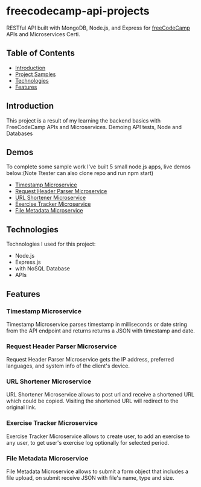 # freecodecamp-api-projects
RESTful API built with MongoDB, Node.js, and Express for [freeCodeCamp](https://www.freecodecamp.org/learn) APIs and Microservices Certi.

## Table of Contents
* [Introduction](#introduction)
* [Project Samples](#demos)
* [Technologies](#technologies)
* [Features](#features)

## Introduction
This project is a result of my learning the backend basics with FreeCodeCamp APIs and Microservices. Demoing API tests, Node and Databases

## Demos
To complete some sample work I've built 5 small node.js apps, live demos below:(Note Ttester can also clone repo and run npm start)
* [Timestamp Microservice](https://api-test2022-1.herokuapp.com/timestamp)
* [Request Header Parser Microservice](https://api-test2022-1.herokuapp.com/whoami)
* [URL Shortener Microservice](https://api-test2022-1.herokuapp.com/url-shortener)
* [Exercise Tracker Microservice](https://api-test2022-1.herokuapp.com/exercise-tracker)
* [File Metadata Microservice](https://api-test2022-1.herokuapp.com/file-metadata)

## Technologies
Technologies I used for this project:
* Node.js
* Express.js 
* with NoSQL Database 
* APIs

## Features
### Timestamp Microservice
Timestamp Microservice parses timestamp in milliseconds or date string from the API endpoint and returns returns a JSON with timestamp and date.

### Request Header Parser Microservice
Request Header Parser Microservice gets the IP address, preferred languages, and system info of the client's device.

### URL Shortener Microservice
URL Shortener Microservice allows to post url and receive a shortened URL which could be copied. Visiting the shortened URL will redirect to the original link.

### Exercise Tracker Microservice
Exercise Tracker Microservice allows to create user, to add an exercise to any user, to get user's exercise log optionally for selected period.

### File Metadata Microservice
File Metadata Microservice allows to submit a form object that includes a file upload, on submit receive JSON with file's name, type and size.
